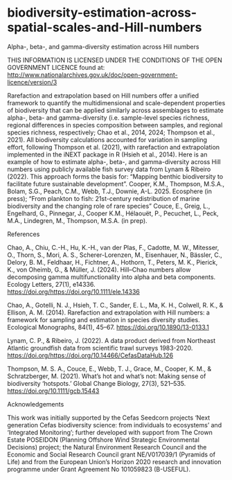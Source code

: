 # biodiversity-estimation-across-spatial-scales-and-Hill-numbers
Alpha-, beta-, and gamma-diversity estimation across Hill numbers

THIS INFORMATION IS LICENSED UNDER THE CONDITIONS OF THE OPEN GOVERNMENT LICENCE found at: http://www.nationalarchives.gov.uk/doc/open-government-licence/version/3

Rarefaction and extrapolation based on Hill numbers offer a unified framework to quantify the multidimensional and scale-dependent properties of biodiversity that can be applied similarly across assemblages to estimate alpha-, beta- and gamma-diversity (i.e. sample-level species richness, regional differences in species composition between samples, and regional species richness, respectively; Chao et al., 2014, 2024; Thompson et al., 2021). All biodiversity calculations accounted for variation in sampling effort, following Thompson et al. (2021), with rarefaction and extrapolation implemented in the iNEXT package in R (Hsieh et al., 2014). Here is an example of how to estimate alpha-, beta-, and gamma-diversity across Hill numbers using publicly available fish survey data from Lynam & Ribeiro (2022). This approach forms the basis for: “Mapping benthic biodiversity to facilitate future sustainable development”. Cooper, K.M., Thompson, M.S.A., Bolam, S.G., Peach, C.M., Webb, T.J., Downie, A-L. 2025. Ecosphere (in press); “From plankton to fish: 21st-century redistribution of marine biodiversity and the changing role of rare species” Couce, E., Greig, L., Engelhard, G., Pinnegar, J., Cooper K.M., Hélaouët, P., Pecuchet, L., Peck, M.A., Lindegren, M., Thompson, M.S.A. (in prep). 


References

Chao, A., Chiu, C.-H., Hu, K.-H., van der Plas, F., Cadotte, M. W., Mitesser, O., Thorn, S., Mori, A. S., Scherer-Lorenzen, M., Eisenhauer, N., Bässler, C., Delory, B. M., Feldhaar, H., Fichtner, A., Hothorn, T., Peters, M. K., Pierick, K., von Oheimb, G., & Müller, J. (2024). Hill–Chao numbers allow decomposing gamma multifunctionality into alpha and beta components. Ecology Letters, 27(1), e14336. https://doi.org/https://doi.org/10.1111/ele.14336

Chao, A., Gotelli, N. J., Hsieh, T. C., Sander, E. L., Ma, K. H., Colwell, R. K., & Ellison, A. M. (2014). Rarefaction and extrapolation with Hill numbers: a framework for sampling and estimation in species diversity studies. Ecological Monographs, 84(1), 45–67. https://doi.org/10.1890/13-0133.1

Lynam, C. P., & Ribeiro, J. (2022). A data product derived from Northeast Atlantic groundfish data from scientific trawl surveys 1983-2020. https://doi.org/https://doi.org/10.14466/CefasDataHub.126

Thompson, M. S. A., Couce, E., Webb, T. J., Grace, M., Cooper, K. M., & Schratzberger, M. (2021). What’s hot and what’s not: Making sense of biodiversity ‘hotspots.’ Global Change Biology, 27(3), 521–535. https://doi.org/10.1111/gcb.15443

 
Acknowledgements

This work was initially supported by the Cefas Seedcorn projects ‘Next generation Cefas biodiversity science: from individuals to ecosystems’ and ‘Integrated Monitoring’; further developed with support from The Crown Estate POSEIDON (Planning Offshore Wind Strategic Environmental Decisions) project; the Natural Environment Research Council and the Economic and Social Research Council grant NE/V017039/1 (Pyramids of Life) and from the European Union’s Horizon 2020 research and innovation programme under Grant Agreement No 101059823 (B-USEFUL).
